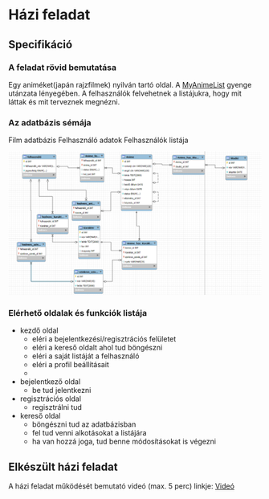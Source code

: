 # Házi feladat

## Specifikáció

### A feladat rövid bemutatása

Egy animéket(japán rajzfilmek) nyilván tartó oldal. A [MyAnimeList](https://myanimelist.net) gyenge utánzata lényegében. A felhasználók felvehetnek a listájukra, hogy mit láttak és mit terveznek megnézni.

### Az adatbázis sémája

Film adatbázis
Felhasználó adatok
Felhasználók listája

![](képek/schema.png)

### Elérhető oldalak és funkciók listája

- kezdő oldal
    - eléri a bejelentkezési/regisztrációs felületet
    - eléri a kereső oldalt ahol tud böngészni
    - eléri a saját listáját a felhasználó
    - eléri a profil beállításait
    -
- bejelentkező oldal
    - be tud jelentkezni
- regisztrációs oldal
    - regisztrálni tud
- kereső oldal
  - böngészni tud az adatbázisban
  - fel tud venni alkotásokat a listájára
  - ha van hozzá joga, tud benne módosításokat is végezni

## Elkészült házi feladat

A házi feladat működését bemutató videó (max. 5 perc) linkje: [Videó](https://...) 

